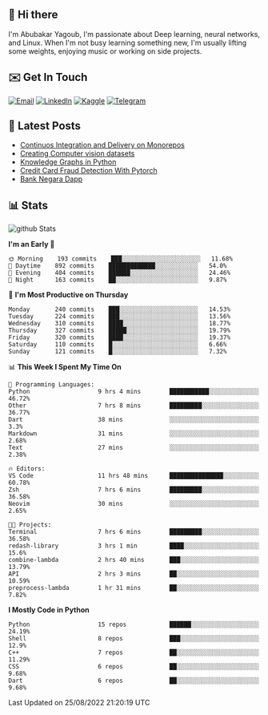 ## 👋 Hi there

I'm Abubakar Yagoub, I'm passionate about Deep learning, neural networks, and
Linux. When I'm not busy learning something new, I'm usually lifting some
weights, enjoying music or working on side projects.

## ✉️ Get In Touch

[![Email](https://img.shields.io/badge/Email-f1f1f1?style=for-the-badge&logo=gmail&logoColor=0f111a)](mailto:git@blacksuan19.dev)
[![LinkedIn](https://img.shields.io/badge/LinkedIn-0077B5?style=for-the-badge&logo=linkedin&logoColor=white)](https://www.linkedin.com/in/blacksuan19/)
[![Kaggle](https://img.shields.io/badge/Kaggle-5acfff?style=for-the-badge&logo=kaggle&logoColor=white)](http://kaggle.com/abubakaryagob/)
[![Telegram](https://img.shields.io/badge/Telegram-2CA5E0?style=for-the-badge&logo=telegram&logoColor=white)](https://t.me/blacksuan19)

## 📩 Latest Posts

<!-- BLOG-POST-LIST:START -->
- [Continuos Integration and Delivery on Monorepos](http://blacksuan19.dev/blog/github-actions-monorepos/)
- [Creating Computer vision datasets](http://blacksuan19.dev/blog/creating-datasets/)
- [Knowledge Graphs in Python](http://blacksuan19.dev/projects/Knowledge_Graphs/)
- [Credit Card Fraud Detection With Pytorch](http://blacksuan19.dev/projects/credit-card-fraud-detection-with-pytorch/)
- [Bank Negara Dapp](http://blacksuan19.dev/projects/bank-negara/)
<!-- BLOG-POST-LIST:END -->

## 📊 Stats

![github Stats](https://github-readme-stats.vercel.app/api?username=blacksuan19&theme=github_dark&show_icons=true&count_private=true&custom_title=Github%20Stats&hide_border=true)

<!--START_SECTION:waka-->
**I'm an Early 🐤** 

```text
🌞 Morning    193 commits    ███░░░░░░░░░░░░░░░░░░░░░░   11.68% 
🌆 Daytime    892 commits    █████████████░░░░░░░░░░░░   54.0% 
🌃 Evening    404 commits    ██████░░░░░░░░░░░░░░░░░░░   24.46% 
🌙 Night      163 commits    ██░░░░░░░░░░░░░░░░░░░░░░░   9.87%

```
📅 **I'm Most Productive on Thursday** 

```text
Monday       240 commits    ███░░░░░░░░░░░░░░░░░░░░░░   14.53% 
Tuesday      224 commits    ███░░░░░░░░░░░░░░░░░░░░░░   13.56% 
Wednesday    310 commits    ████░░░░░░░░░░░░░░░░░░░░░   18.77% 
Thursday     327 commits    █████░░░░░░░░░░░░░░░░░░░░   19.79% 
Friday       320 commits    ████░░░░░░░░░░░░░░░░░░░░░   19.37% 
Saturday     110 commits    █░░░░░░░░░░░░░░░░░░░░░░░░   6.66% 
Sunday       121 commits    █░░░░░░░░░░░░░░░░░░░░░░░░   7.32%

```


📊 **This Week I Spent My Time On** 

```text
💬 Programming Languages: 
Python                   9 hrs 4 mins        ███████████░░░░░░░░░░░░░░   46.72% 
Other                    7 hrs 8 mins        █████████░░░░░░░░░░░░░░░░   36.77% 
Dart                     38 mins             ░░░░░░░░░░░░░░░░░░░░░░░░░   3.3% 
Markdown                 31 mins             ░░░░░░░░░░░░░░░░░░░░░░░░░   2.68% 
Text                     27 mins             ░░░░░░░░░░░░░░░░░░░░░░░░░   2.38%

🔥 Editors: 
VS Code                  11 hrs 48 mins      ███████████████░░░░░░░░░░   60.78% 
Zsh                      7 hrs 6 mins        █████████░░░░░░░░░░░░░░░░   36.58% 
Neovim                   30 mins             ░░░░░░░░░░░░░░░░░░░░░░░░░   2.65%

🐱‍💻 Projects: 
Terminal                 7 hrs 6 mins        █████████░░░░░░░░░░░░░░░░   36.58% 
redash-library           3 hrs 1 min         ████░░░░░░░░░░░░░░░░░░░░░   15.6% 
combine-lambda           2 hrs 40 mins       ███░░░░░░░░░░░░░░░░░░░░░░   13.79% 
API                      2 hrs 3 mins        ██░░░░░░░░░░░░░░░░░░░░░░░   10.59% 
preprocess-lambda        1 hr 31 mins        ██░░░░░░░░░░░░░░░░░░░░░░░   7.82%

```

**I Mostly Code in Python** 

```text
Python                   15 repos            ██████░░░░░░░░░░░░░░░░░░░   24.19% 
Shell                    8 repos             ███░░░░░░░░░░░░░░░░░░░░░░   12.9% 
C++                      7 repos             ██░░░░░░░░░░░░░░░░░░░░░░░   11.29% 
CSS                      6 repos             ██░░░░░░░░░░░░░░░░░░░░░░░   9.68% 
Dart                     6 repos             ██░░░░░░░░░░░░░░░░░░░░░░░   9.68%

```



 Last Updated on 25/08/2022 21:20:19 UTC
<!--END_SECTION:waka-->
